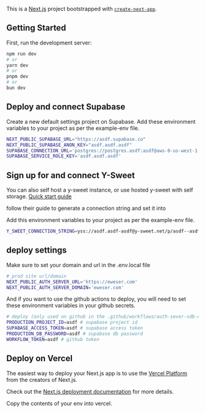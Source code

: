 This is a [Next.js](https://nextjs.org/) project bootstrapped with [`create-next-app`](https://github.com/vercel/next.js/tree/canary/packages/create-next-app).

## Getting Started

First, run the development server:

```bash
npm run dev
# or
yarn dev
# or
pnpm dev
# or
bun dev
```

## Deploy and connect Supabase

Create a new default settings project on Supabase.
Add these environment variables to your project as per the example-env file.

```bash
NEXT_PUBLIC_SUPABASE_URL="https://asdf.supabase.co"
NEXT_PUBLIC_SUPABASE_ANON_KEY="asdf.asdf.asdf"
SUPABASE_CONNECTION_URL='postgres://postgres.asdf:asdf@aws-0-us-west-1.pooler.supabase.com:5432/postgres'
SUPABASE_SERVICE_ROLE_KEY='asdf.asdf.asdf'
```

## Sign up for and connect Y-Sweet

You can also self host a y-sweet instance, or use hosted y-sweet with self storage.
[Quick start guide](https://docs.jamsocket.com/y-sweet/quickstart)

follow their guide to generate a connection string and set it into

Add this environment variables to your project as per the example-env file.

```bash
Y_SWEET_CONNECTION_STRING=yss://asdf.asdf-asdf@y-sweet.net/p/asdf--asdf/
```

## deploy settings

Make sure to set your domain and url in the .env.local file

```bash
# prod site url/domain
NEXT_PUBLIC_AUTH_SERVER_URL='https://eweser.com'
NEXT_PUBLIC_AUTH_SERVER_DOMAIN='eweser.com'
```

And if you want to use the github actions to deploy, you will need to set these environment variables in your github secrets.

```bash
# deploy (only used on github in the .github/workflows/auth-sever-sdb-deploy.yaml file)
PRODUCTION_PROJECT_ID=asdf # supabase project id
SUPABASE_ACCESS_TOKEN=asdf # supabase access token
PRODUCTION_DB_PASSWORD=asdf # supabase db password
WORKFLOW_TOKEN=asdf # github token
```

## Deploy on Vercel

The easiest way to deploy your Next.js app is to use the [Vercel Platform](https://vercel.com/new?utm_medium=default-template&filter=next.js&utm_source=create-next-app&utm_campaign=create-next-app-readme) from the creators of Next.js.

Check out the [Next.js deployment documentation](https://nextjs.org/docs/deployment) for more details.

Copy the contents of your env into vercel.
